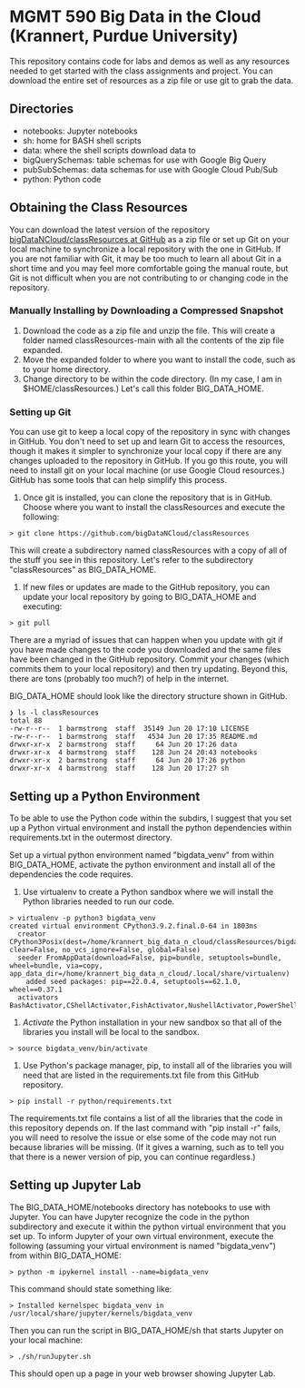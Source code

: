 # MGMT 590 Big Data in the Cloud (Krannert, Purdue University)

This repository contains code for labs and demos as well as any resources needed to get started with the class assignments and project.
You can download the entire set of resources as a zip file or use git to grab the data. 

## Directories
* notebooks: Jupyter notebooks
* sh: home for BASH shell scripts 
* data: where the shell scripts download data to
* bigQuerySchemas: table schemas for use with Google Big Query
* pubSubSchemas: data schemas for use with Google Cloud Pub/Sub
* python: Python code

## Obtaining the Class Resources
You can download the latest version of the repository [bigDataNCloud/classResources at GitHub](https://github.com/bigDataNCloud/classResources) as a zip file or set up Git on your local machine to synchronize a local repository with the one in GitHub. If you are not familiar with Git, it may be too much to learn all about Git in a short time and you may feel more comfortable going the manual route, but Git is not difficult when you are not contributing to or changing code in the repository.

### Manually Installing by Downloading a Compressed Snapshot
1. Download the code as a zip file and unzip the file. This will create a folder named classResources-main with all the contents of the zip file expanded.
1. Move the expanded folder to where you want to install the code, such as to your home directory.
1. Change directory to be within the code directory. (In my case, I am in $HOME/classResources.) Let's call this folder BIG_DATA_HOME.

### Setting up Git
You can use git to keep a local copy of the repository in sync with changes in GitHub. You don't need to set up and learn Git to access the resources, though it makes it simpler to synchronize your local copy if there are any changes uploaded to the repository in GitHub.
If you go this route, you will need to install git on your local machine (or use Google Cloud resources.) GitHub has some tools that can help simplify this process.
1. Once git is installed, you can clone the repository that is in GitHub. Choose where you want to install the classResources and execute the following:
```
> git clone https://github.com/bigDataNCloud/classResources
```

This will create a subdirectory named classResources with a copy of all of the stuff you see in this repository. Let's refer to the subdirectory "classResources" as BIG_DATA_HOME.

1. If new files or updates are made to the GitHub repository, you can update your local repository by going to BIG_DATA_HOME and executing:
```
> git pull
```

There are a myriad of issues that can happen when you update with git if you have made changes to the code you downloaded and the same files have been changed in the GitHub repository. Commit your changes (which commits them to your local repository) and then try updating. Beyond this, there are tons (probably too much?) of help in the internet.

BIG_DATA_HOME should look like the directory structure shown in GitHub.

```
❯ ls -l classResources
total 88
-rw-r--r--  1 barmstrong  staff  35149 Jun 20 17:10 LICENSE
-rw-r--r--  1 barmstrong  staff   4534 Jun 20 17:35 README.md
drwxr-xr-x  2 barmstrong  staff     64 Jun 20 17:26 data
drwxr-xr-x  4 barmstrong  staff    128 Jun 24 20:43 notebooks
drwxr-xr-x  2 barmstrong  staff     64 Jun 20 17:26 python
drwxr-xr-x  4 barmstrong  staff    128 Jun 20 17:27 sh
```

## Setting up a Python Environment
To be able to use the Python code within the subdirs, I suggest that you set up a Python virtual environment and install the python dependencies within requirements.txt in the outermost directory. 

Set up a virtual python environment named "bigdata_venv" from within BIG_DATA_HOME, activate the python environment and install all of the dependencies the code requires.

1. Use virtualenv to create a Python sandbox where we will install the Python libraries needed to run our code.
```
> virtualenv -p python3 bigdata_venv
created virtual environment CPython3.9.2.final.0-64 in 1803ms
  creator CPython3Posix(dest=/home/krannert_big_data_n_cloud/classResources/bigdata_venv, clear=False, no_vcs_ignore=False, global=False)
  seeder FromAppData(download=False, pip=bundle, setuptools=bundle, wheel=bundle, via=copy, app_data_dir=/home/krannert_big_data_n_cloud/.local/share/virtualenv)
    added seed packages: pip==22.0.4, setuptools==62.1.0, wheel==0.37.1
  activators BashActivator,CShellActivator,FishActivator,NushellActivator,PowerShellActivator,PythonActivator
```
1. _Activate_ the Python installation in your new sandbox so that all of the libraries you install will be local to the sandbox.
```
> source bigdata_venv/bin/activate
```
1. Use Python's package manager, pip, to install all of the libraries you will need that are listed in the requirements.txt file from this GitHub repository.
```
> pip install -r python/requirements.txt
```

The requirements.txt file contains a list of all the libraries that the code in this repository depends on. If the last command with "pip install -r" fails, you will need to resolve the issue or else some of the code may not run because libraries will be missing. (If it gives a warning, such as to tell you that there is a newer version of pip, you can continue regardless.)

## Setting up Jupyter Lab
The BIG_DATA_HOME/notebooks directory has notebooks to use with Jupyter. You can have Jupyter recognize the code in the python subdirectory and execute it within the python virtual environment that you set up.
To inform Jupyter of your own virtual environment, execute the following (assuming your virtual environment is named "bigdata_venv") from within BIG_DATA_HOME:
```
> python -m ipykernel install --name=bigdata_venv
```

This command should state something like:
```
> Installed kernelspec bigdata_venv in /usr/local/share/jupyter/kernels/bigdata_venv
```

Then you can run the script in BIG_DATA_HOME/sh that starts Jupyter on your local machine:
```
> ./sh/runJupyter.sh
```
This should open up a page in your web browser showing Jupyter Lab.
